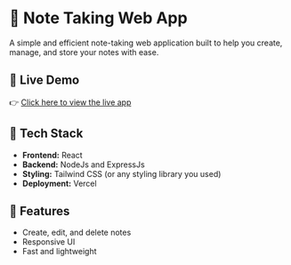 # 📝 Note Taking Web App

A simple and efficient note-taking web application built to help you create, manage, and store your notes with ease.

## 🚀 Live Demo

👉 [Click here to view the live app](https://note-taking-web-app-self.vercel.app/)

## 🧰 Tech Stack

- **Frontend:** React
- **Backend:** NodeJs and ExpressJs
- **Styling:** Tailwind CSS (or any styling library you used)
- **Deployment:** Vercel

## 📌 Features

- Create, edit, and delete notes
- Responsive UI
- Fast and lightweight
